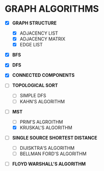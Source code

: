 # GRAPH ALGORITHMS

- [x] **GRAPH STRUCTURE**
  - [x] ADJACENCY LIST
  - [x] ADJACENCY MATRIX
  - [x] EDGE LIST 

- [x] **BFS**

- [x] **DFS**

- [x] **CONNECTED COMPONENTS**

- [ ] **TOPOLOGICAL SORT**
  - [ ] SIMPLE DFS 
  - [ ] KAHN'S ALGORITHM

- [ ] **MST**
  - [ ] PRIM'S ALGROITHM
  - [x] KRUSKAL'S ALGORITHM

- [ ] **SINGLE SOURCE SHORTEST DISTANCE**
  - [ ] DIJISKTRA'S ALGORITHM
  - [ ] BELLMAN FORD'S ALGORITHM 

- [ ] **FLOYD WARSHALL'S ALGORITHM**


